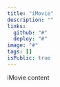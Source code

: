 ```yaml
---
title: "iMovie"
description: ""
links:
  github: "#"
  deploy: "#"
image: "#"
tags: []
isPublic: true
---
```


iMovie content
